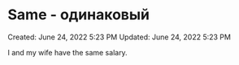 # Same - одинаковый

Created: June 24, 2022 5:23 PM
Updated: June 24, 2022 5:23 PM

I and my wife have the same salary.